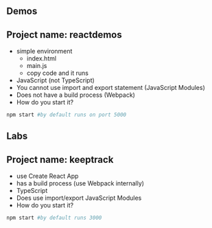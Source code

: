 ## Demos

## Project name: reactdemos

- simple environment
  - index.html
  - main.js
  - copy code and it runs
- JavaScript (not TypeScript)
- You cannot use import and export statement (JavaScript Modules)
- Does not have a build process (Webpack)
- How do you start it?

```sh
npm start #by default runs on port 5000
```

## Labs

## Project name: keeptrack

- use Create React App
- has a build process (use Webpack internally)
- TypeScript
- Does use import/export JavaScript Modules
- How do you start it?

```sh
npm start #by default runs 3000
```
